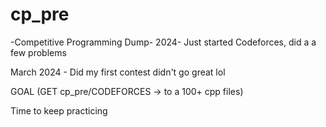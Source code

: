 # cp_pre
-Competitive Programming Dump-
2024- Just started Codeforces, did a a few problems


March 2024 - Did my first contest didn't go great lol


GOAL (GET cp_pre/CODEFORCES -> to a 100+ cpp files)


Time to keep practicing
